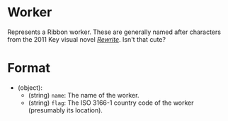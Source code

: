 # Worker

Represents a Ribbon worker. These are generally named after characters from the 2011 Key visual novel *[Rewrite](https://en.wikipedia.org/wiki/Rewrite_(visual_novel))*. Isn't that cute?

# Format

* (object):
    * (string) `name`: The name of the worker.
    * (string) `flag`: The ISO 3166-1 country code of the worker (presumably its location).